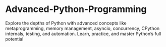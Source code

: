 # Advanced-Python-Programming
Explore the depths of Python with advanced concepts like metaprogramming, memory management, asyncio, concurrency, CPython internals, testing, and automation. Learn, practice, and master Python’s full potential
